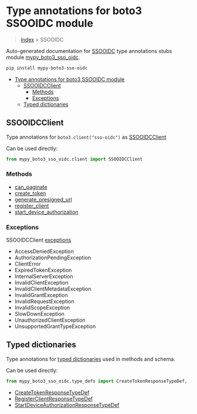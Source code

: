 # Type annotations for boto3 SSOOIDC module

> [Index](..) > SSOOIDC

Auto-generated documentation for
[SSOOIDC](https://boto3.amazonaws.com/v1/documentation/api/1.17.73/reference/services/sso-oidc.html#SSOOIDC)
type annotations stubs module
[mypy_boto3_sso_oidc](https://pypi.org/project/mypy-boto3-sso-oidc/).

```bash
pip install mypy-boto3-sso-oidc
```

- [Type annotations for boto3 SSOOIDC module](#type-annotations-for-boto3-ssooidc-module)
  - [SSOOIDCClient](#ssooidcclient)
    - [Methods](#methods)
    - [Exceptions](#exceptions)
  - [Typed dictionaries](#typed-dictionaries)

## SSOOIDCClient

Type annotations for `boto3.client("sso-oidc")` as [SSOOIDCClient](./client.md)

Can be used directly:

```python
from mypy_boto3_sso_oidc.client import SSOOIDCClient
```

### Methods

- [can_paginate](./client.md#can_paginate)
- [create_token](./client.md#create_token)
- [generate_presigned_url](./client.md#generate_presigned_url)
- [register_client](./client.md#register_client)
- [start_device_authorization](./client.md#start_device_authorization)

### Exceptions

SSOOIDCClient [exceptions](./client.md#exceptions)

- AccessDeniedException
- AuthorizationPendingException
- ClientError
- ExpiredTokenException
- InternalServerException
- InvalidClientException
- InvalidClientMetadataException
- InvalidGrantException
- InvalidRequestException
- InvalidScopeException
- SlowDownException
- UnauthorizedClientException
- UnsupportedGrantTypeException

## Typed dictionaries

Type annotations for [typed dictionaries](./type_defs.md) used in methods and
schema.

Can be used directly:

```python
from mypy_boto3_sso_oidc.type_defs import CreateTokenResponseTypeDef, ...
```

- [CreateTokenResponseTypeDef](./type_defs.md#createtokenresponsetypedef)
- [RegisterClientResponseTypeDef](./type_defs.md#registerclientresponsetypedef)
- [StartDeviceAuthorizationResponseTypeDef](./type_defs.md#startdeviceauthorizationresponsetypedef)
